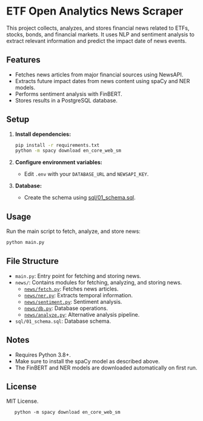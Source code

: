 # ETF Open Analytics News Scraper

This project collects, analyzes, and stores financial news related to ETFs, stocks, bonds, and financial markets. It uses NLP and sentiment analysis to extract relevant information and predict the impact date of news events.

## Features

- Fetches news articles from major financial sources using NewsAPI.
- Extracts future impact dates from news content using spaCy and NER models.
- Performs sentiment analysis with FinBERT.
- Stores results in a PostgreSQL database.

## Setup

1. **Install dependencies:**
   ```sh
   pip install -r requirements.txt
   python -m spacy download en_core_web_sm
   ```

2. **Configure environment variables:**
   - Edit `.env` with your `DATABASE_URL` and `NEWSAPI_KEY`.

3. **Database:**
   - Create the schema using [sql/01_schema.sql](sql/01_schema.sql).

## Usage

Run the main script to fetch, analyze, and store news:

```sh
python main.py
```

## File Structure

- `main.py`: Entry point for fetching and storing news.
- `news/`: Contains modules for fetching, analyzing, and storing news.
  - [`news/fetch.py`](news/fetch.py): Fetches news articles.
  - [`news/ner.py`](news/ner.py): Extracts temporal information.
  - [`news/sentiment.py`](news/sentiment.py): Sentiment analysis.
  - [`news/db.py`](news/db.py): Database operations.
  - [`news/analyze.py`](news/analyze.py): Alternative analysis pipeline.
- `sql/01_schema.sql`: Database schema.

## Notes

- Requires Python 3.8+.
- Make sure to install the spaCy model as described above.
- The FinBERT and NER models are downloaded automatically on first run.

## License

MIT License.
```
   python -m spacy download en_core_web_sm